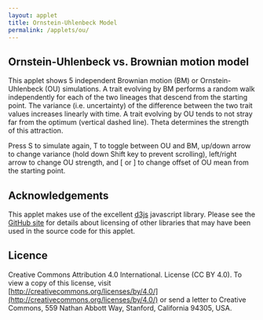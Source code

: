 ```yaml
---
layout: applet
title: Ornstein-Uhlenbeck Model
permalink: /applets/ou/
---
```


## Ornstein-Uhlenbeck vs. Brownian motion model

This applet shows 5 independent Brownian motion (BM) or Ornstein-Uhlenbeck (OU) simulations. A trait evolving by BM performs a random walk independently for each of the two lineages that descend from the starting point. The variance (i.e. uncertainty) of the difference between the two trait values increases linearly with time. A trait evolving by OU tends to not stray far from the optimum (vertical dashed line). Theta determines the strength of this attraction.

Press S to simulate again, T to toggle between OU and BM, up/down arrow to change variance (hold down Shift key to prevent scrolling), left/right arrow to change OU strength, and [ or ] to change offset of OU mean from the starting point.

<div id="arbitrary"></div>
<script type="text/javascript">
    // written by Paul O. Lewis 10-Apr-2020

    // width and height of svg
    let w = 840;
    let h = 670;
    let lm = 20;
    let rm = 20;
    let tm = 50;
    let bm = 20;
    
    let tick = 0;
    let nticks = 200;       // number of time units to travel from bottom to top                        
    let debugstop = null;
    let yincr = 1/nticks;   // amount traveled in y-axis over one time unit
    let npairs = 5;

    let brownian = false;
    
    // Brownian motion 
    let bmsd   = 5;        // s.d. = 5 pixels

    // Ornstein-Uhlenbeck
    let ousd   = 5;        // s.d. = 5 pixels
    let offset = 0.0;
    let theta  = 0.1;
    let oumufactor = Math.exp(-theta);
    let ousdfactor = Math.sqrt((1 - Math.exp(-2*theta))/(2*theta));
    
    let iterating = false;
    let iteration_milisecs = 5;
    
    let ystart = 0.0;
    let steps = [];
    let lot = new Random();

    // Select DIV element already created (see above) to hold SVG
    let plot_div = d3.select("div#arbitrary");

    // Create SVG element
    let plot_svg = plot_div.append("svg")
        .attr("width", w)
        .attr("height", h);

    // Create rect outlining entire area of SVG
    plot_svg.append("rect")
        .attr("x", 0)
        .attr("y", 0)
        .attr("width", w)
        .attr("height", h)
        .attr("fill", "black");
        
    let title = plot_svg.append("text")
        .attr("id", "title")
        .attr("x", 0)
        .attr("y", 0)
        .attr("font-family", "Verdana")
        .attr("font-size", "16")
        .attr("fill", "white")
        .style("text-anchor", "middle")
        .text("");
        
    function increaseTheta() {
        if (theta <= 0.1) {
            // snap theta to nearest hundredth
            theta = theta + 0.01;
            theta = Math.round(100*theta)/100;
        }
        else {
            // snap shape to nearest tenth
            theta = theta + 0.1;
            theta = Math.round(10*theta)/10;
        }
        oumufactor = Math.exp(-theta);
        ousdfactor = Math.sqrt((1 - Math.exp(-2*theta))/(2*theta));
    }
        
    function decreaseTheta() {
        if (theta <= 0.1) {
            // snap theta to nearest hundredth
            theta = theta - 0.01;
            theta = Math.round(100*theta)/100;
        }
        else {
            // snap theta to nearest tenth
            theta = theta - 0.1;
            theta = Math.round(10*theta)/10;
        }
        if (theta <= 0.01)
            theta = 0.01;
        oumufactor = Math.exp(-theta);
        ousdfactor = Math.sqrt((1 - Math.exp(-2*theta))/(2*theta));
    }
        
    function CenterTextAroundPoint(text_element, x, y) {
        // center text_element horizontally
        text_element.attr("text-anchor", "middle");
        text_element.attr("x", x);

        // center text_element vertically
        text_element.attr("y", 0);
        var bb = text_element.node().getBBox();
        var descent = bb.height + bb.y;
        text_element.attr("y", y + bb.height/2 - descent);
        }

    function refreshTitle() {
        if (brownian) {
            plot_svg.select("text#title")
                .text("Brownian Motion (sd = " + bmsd + ")");
        }
        else {
            plot_svg.select("text#title")
                .text("Ornstein-Uhlenbeck (offset = " + offset.toFixed(2) + ", theta = " + theta.toFixed(2) + ", sd = " + ousd + ")");
        }
        CenterTextAroundPoint(title, w/2, tm/2);
    }
    refreshTitle();
    
    var xscale = d3.scaleLinear()
        .domain([0,1])
        .range([lm,w-rm]);

    var yscale = d3.scaleLinear()
        .domain([0,1])
        .range([h-bm,tm]);
        
    // Earth tones based on real clay pigments
    // From http://www.boomerinas.com/wp-content/uploads/2015/08/real-earth-tones-clay-pigment.jpg
    let earthcolor = d3.scaleOrdinal()
        .domain([0,11])
        .range([
            d3.rgb("#8B230D"),
            d3.rgb('#B0612A'),
            d3.rgb('#462D24'),
            d3.rgb('#84A18B'),
            d3.rgb('#E9BC5E'),
            d3.rgb('#66332C'),
            d3.rgb('#887D59'),
            d3.rgb('#D34F16'),
            d3.rgb('#976643'),
            d3.rgb('#D68D3D'),
            d3.rgb('#8C4B3A'),
            d3.rgb('#A39C90')
            ]);

    // color(0) returns first predefined color of 20 total in schemeCategory20
    let color = d3.scaleOrdinal()
        .range(d3.schemeCategory20);

    function refreshTrace(i) {
        //console.log("refreshing trace " + i);
        plot_svg.selectAll("line.lineage" + i)
            .data(steps[i])
            .enter()
            .append("line")
            .attr("class", "lineage" + i + " trace")
            .attr("x1", function(d) {return xscale(d.x0);})
            .attr("x2", function(d) {return xscale(d.x);})
            .attr("y1", function(d) {return yscale(d.y0);})
            .attr("y2", function(d) {return yscale(d.y);})
            .attr("stroke-width", "2")
            .attr("stroke", function(d) {return color(d.pair % 20);});
            //.attr("stroke", function(d) {return earthcolor(d.pair % 12);});
    }
    
    function resetTrace() {
        tick = 0;
        steps = [];
        plot_svg.selectAll("circle.start").remove();
        plot_svg.selectAll("line.mean").remove();
        plot_svg.selectAll("line.trace").remove();
        for (let i = 0; i < npairs; i++) {
            let xstart = (i+1)/(npairs + 1);
            //console.log("i = " + i + ", xstart = " + xstart)
            
            steps.push([{'x0':xstart, 'x':xstart, 'y0':ystart, 'y':ystart, 'pair':i}]);
            steps.push([{'x0':xstart, 'x':xstart, 'y0':ystart, 'y':ystart, 'pair':i}]);
            
            plot_svg.append("line")
                .attr("class", "mean")
                .attr("x1", xscale(xstart + (brownian ? 0 : offset)))
                .attr("y1", yscale(0))
                .attr("x2", xscale(xstart + (brownian ? 0 : offset)))
                .attr("y2", yscale(1))
                .attr("stroke", "white")
                .attr("stroke-width", "1")
                .attr("stroke-dasharray", "5,5,5");
            
            plot_svg.append("circle")
                .attr("class", "start")
                .attr("cx", xscale(xstart))
                .attr("cy", yscale(ystart))
                .attr("r", "3")
                .attr("fill", "red");
            
            refreshTrace(2*i+0);
            refreshTrace(2*i+1);
        }
    }
    
    function checkTimesUp() {
        if (tick == nticks || (debugstop && tick == debugstop)) {
            iterating = false;
        }
    }
    
    function jigger(x0, mu) {
        let xnew = 0.0;
        if (brownian) {
            // bmsd is in pixels, but dx needs to be in (0,1)            
            xnew = x0 + lot.normal(0,bmsd/(w-lm-rm));   
        }
        else {
            // Ornstein-Uhlenbeck
            // https://planetmath.org/ornsteinuhlenbeckprocess                    
            let target = mu + offset;
            xnew = lot.normal(target + (x0 - target)*oumufactor, ousd*ousdfactor/(w-lm-rm));   
        }
        return xnew;
    }
    
    function nextStep() {
        for (let i = 0; i < npairs; i++) {
            let mu = (i+1)/(npairs + 1);

            let s = steps[2*i+0];
            let last = s.length - 1;
            let p = s[last];
            let xnew = jigger(p.x,mu)
            let ynew = p.y + yincr;
            steps[2*i+0].push({'x0':p.x, 'x':xnew, 'y0':p.y, 'y':ynew, 'pair':i});
            refreshTrace(2*i+0);

            s = steps[2*i+1];
            last = s.length - 1;
            p = s[last];
            xnew = jigger(p.x,mu)
            ynew = p.y + yincr;
            steps[2*i+1].push({'x0':p.x, 'x':xnew, 'y0':p.y, 'y':ynew, 'pair':i});
            refreshTrace(2*i+1);
        }
        tick++;
        //console.log("tick = " + tick);
        checkTimesUp();
    }
    
    function startOrStop() {
        if (iterating)
            iterating = false;
        else {
            iterating = true;
            resetTrace();                    
            var timer = setInterval(function() {
                if (iterating)
                    nextStep();
                else
                    clearInterval(timer);
            }, iteration_milisecs);
        }
    }
    startOrStop();

    // Listen and react to keystrokes
    // key      code  key code  key code  key code  key code
    // -------------  --------  --------  --------  --------
    // tab         9    0   48    ~  192    a   65    n   78
    // return     13    1   49    ;  186    b   66    o   79
    // shift      16    2   50    =  187    c   67    p   80
    // control    17    3   51    ,  188    d   68    q   81
    // option     18    4   52    -  189    e   69    r   82
    // command    91    5   53    .  190    f   70    s   83
    // space      32    6   54    /  191    g   71    t   84
    // leftarrow  37    7   55    \  220    h   72    u   85
    // uparrow    38    8   56    [  219    i   73    v   86
    // rightarrow 39    9   57    ]  221    j   74    w   87
    // downarrow  40              '  222    k   75    x   88
    //                                      l   76    y   89
    //                                      m   77    z   90
    function keyDown() {
        console.log("key was pressed: " + d3.event.keyCode);
        if (d3.event.keyCode == 83) {
            // 83 is the "s" key
            startOrStop();
        }
        else if (d3.event.keyCode == 38) {
            // 38 is the "uparrow" key
            if (brownian)
                bmsd++;
            else
                ousd++;
            refreshTitle();
        }
        else if (d3.event.keyCode == 40) {
            // 40 is the "downarrow" key
            if (brownian) {
                bmsd--;
                if (bmsd < 1)
                    bmsd = 1;
            }
            else {
                ousd--;
                if (ousd < 1)
                    ousd = 1;
            }
            refreshTitle();
        }
        else if (d3.event.keyCode == 37) {
            // 37 is the "leftarrow" key
            decreaseTheta();
            refreshTitle();
        }
        else if (d3.event.keyCode == 39) {
            // 39 is the "rightarrow" key
            increaseTheta();
            refreshTitle();
        }
        else if (d3.event.keyCode == 219) {
            // 219 is the "[" key
            offset -= 0.01;
            if (Math.abs(offset) < .005)
                offset = 0.0;
            refreshTitle();
        }
        else if (d3.event.keyCode == 221) {
            // 221 is the "]" key
            offset += 0.01;
            if (Math.abs(offset) < .005)
                offset = 0.0;
            refreshTitle();
        }
        else if (d3.event.keyCode == 66) {
            // 66 is the "b" key
            if (!brownian) {
                brownian = true;
                refreshTitle();
                startOrStop();
            }
        }
        else if (d3.event.keyCode == 79) {
            // 79 is the "o" key
            if (brownian) {
                brownian = false;
                refreshTitle();
                startOrStop();
            }
        }
        else if (d3.event.keyCode == 84) {
            // 84 is the "t" key
            brownian = (brownian ? false : true);
            refreshTitle();
            startOrStop();
        }
    }
    d3.select("body")
        .on("keydown", keyDown);

</script>

## Acknowledgements

This applet makes use of the excellent [d3js](https://d3js.org/) javascript library. Please see the 
[GitHub site](https://github.com/plewis/plewis.github.io/assets/js) 
for details about licensing of other libraries that may have been used in the 
source code for this applet.

## Licence

Creative Commons Attribution 4.0 International.
License (CC BY 4.0). To view a copy of this license, visit
[http://creativecommons.org/licenses/by/4.0/](http://creativecommons.org/licenses/by/4.0/) or send a letter to Creative Commons, 559
Nathan Abbott Way, Stanford, California 94305, USA.
